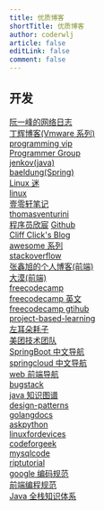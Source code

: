 ```yaml
---
title: 优质博客
shortTitle: 优质博客
author: coderwlj
article: false
editLink: false
comment: false
---
```


## 开发

[阮一峰的网络日志](http://www.ruanyifeng.com/blog/)
<br>
[丁辉博客(Vmware 系列)](https://www.dinghui.org/)
<br>
[programming vip](https://programming.vip/)
<br>
[Programmer Group](https://programmer.group/)
<br>
[jenkov(java)](https://jenkov.com/)
<br>
[baeldung(Spring)](https://www.baeldung.com/)
<br>
[Linux 迷](https://www.linuxmi.com/)
<br>
[linux](https://www.linux.org/)
<br>
[壹零轩笔记](https://note.qidong.name/)
<br>
[thomasventurini](https://thomasventurini.com/)
<br>
[程序员欣宸](https://blog.csdn.net/boling_cavalry)
[Github](https://github.com/zq2599/blog_demos)
<br>
[Cliff Click's Blog](http://cliffc.org/blog/page/2/)
<br>
[awesome 系列](https://github.com/sindresorhus/awesome)
<br>
[stackoverflow](https://stackoverflow.com/)
<br>
[张鑫旭的个人博客(前端)](https://www.zhangxinxu.com/)
<br>
[大漠(前端)](https://www.w3cplus.com/)
<br>
[freecodecamp](https://www.freecodecamp.org/chinese/news)
<br>
[freecodecamp 英文](https://www.freecodecamp.org/)
<br>
[freecodecamp gtihub](https://github.com/freeCodeCamp/freeCodeCamp)
<br>
[project-based-learning](https://github.com/practical-tutorials/project-based-learning)
<br>
[左耳朵耗子](https://coolshell.cn/)
<br>
[美团技术团队](https://tech.meituan.com/)
<br>
[SpringBoot 中文导航](http://springboot.fun/)
<br>
[springcloud 中文导航](http://springcloud.fun/)
<br>
[web 前端导航](http://www.alloyteam.com/nav/)
<br>
[bugstack](https://bugstack.cn/)
<br>
[java 知识图谱](https://www.altitude.xin/blog/home/#/)
<br>
[design-patterns](https://iretha.github.io/design-patterns/)
<br>
[golangdocs](https://golangdocs.com/)
<br>
[askpython](https://www.askpython.com/)
<br>
[linuxfordevices](https://www.linuxfordevices.com/)
<br>
[codeforgeek](https://codeforgeek.com/)
<br>
[mysqlcode](https://mysqlcode.com/)
<br>
[riptutorial](https://riptutorial.com/)
<br>
[google 编码规范](https://google.github.io/styleguide/)
<br>
[前端编程规范](https://guide.aotu.io/index.html)
<br>
[Java 全栈知识体系](https://www.pdai.tech/)
